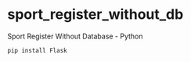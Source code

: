 # sport_register_without_db
Sport Register Without Database - Python

```bash
pip install Flask
```
